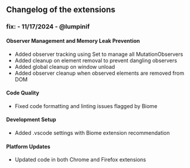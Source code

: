 ## Changelog of the extensions

### fix: - 11/17/2024 - @lumpinif

#### Observer Management and Memory Leak Prevention

- Added observer tracking using Set to manage all MutationObservers
- Added cleanup on element removal to prevent dangling observers
- Added global cleanup on window unload
- Added observer cleanup when observed elements are removed from DOM

#### Code Quality

- Fixed code formatting and linting issues flagged by Biome

#### Development Setup

- Added .vscode settings with Biome extension recommendation

#### Platform Updates

- Updated code in both Chrome and Firefox extensions
